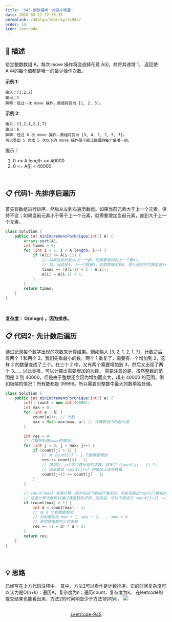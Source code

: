 ```yaml
---
title: '945-使数组唯一的最小增量'
date: 2020-03-22 22:30:35
permalink: /40algo/10array/lc945/
order: 14
icon: leetcode
---
```

## 💬 描述
给定整数数组 A，每次 move 操作将会选择任意 A[i]，并将其递增 1。
返回使 A 中的每个值都是唯一的最少操作次数。

**示例 1:**
```
输入：[1,2,2]
输出：1
解释：经过一次 move 操作，数组将变为 [1, 2, 3]。
```

**示例 2:**
```
输入：[3,2,1,2,1,7]
输出：6
解释：经过 6 次 move 操作，数组将变为 [3, 4, 1, 2, 5, 7]。
可以看出 5 次或 5 次以下的 move 操作是不能让数组的每个值唯一的。
```
提示：
1. 0 <= A.length <= 40000
2. 0 <= A[i] < 40000

<br/>

## 📋 代码1- 先排序后遍历
首先将数组进行排序，然后从左到右遍历数组。如果当前元素大于上一个元素，保持不变；如果当前元素小于等于上一个元素，就需要增加当前元素，直到大于上一个元素。
```java
class Solution {
    public int minIncrementForUnique(int[] A) {
		Arrays.sort(A);
		int times = 0;
		for (int i = 1; i < A.length; i++) {
			if (A[i] <= A[i-1]) {
				// 如果当前的数<=上一个数，则需要增加到上一个数+1。
				// 如，当前是3，上一个数是5，则需要增加到6。那么增加的次数就是5+1-3。
				times += (A[i-1] + 1 - A[i]);
				A[i] = A[i-1] + 1;
			}
		}
		return times;
	}
}
```
<br/>

**复杂度： O(nlogn)  。因为排序。**
<br/>

## 📋 代码2- 先计数后遍历
通过记录每个数字出现的次数来计算结果。例如输入 [3, 2, 1, 2, 1, 7]，计数之后有两个 1 和两个 2。我们先看最小的数，两个 1 重复了，需要有一个增加到 2，这样 2 的数量变成了三个。在三个 2 中，又有两个需要增加到 3，然后又出现了两个 3…… 以此类推，可以计算出需要增加的次数。
需要注意的是，虽然整数的范围是 0 到 40000，但是由于整数还会因为增加而变大，超出 40000 的范围。例如极端的情况：所有数都是 39999。所以需要对整数中最大的数单独处理。
```java
class Solution {
    public int minIncrementForUnique(int[] A) {
        int[] count = new int[40000];
        int max = 0;
        for (int a : A) {
            count[a]++; // 计数
            max = Math.max(max, a); // 计算数组中的最大值
        }
        
        int res = 0;
        // 只循环处理<max的情况。
        for (int j = 0; j < max; j++) {
            if (count[j] > 1) {
                // 有 count[j] - 1 个数需要增加
                res += count[j] - 1; 
                // 增加后，j+1这个数出现的次数，就多了（count[j] - 1）个。
                // 因此要给 count[j+1] 的值加上这些数量。
                count[j+1] += count[j] - 1;
            }
        }
        
        // count[max] 单独计算，因为对这个数进行增加后，可能会超出count[]数组的边界。
        // 这里计算次数可以通过等差数列求和，完成后，可以不再进行 count[j+1] += count[j] - 1。就不会发生越界。
        if (count[max] > 1) {
            int d = count[max] - 1; 
            // 有 d 个数需要增加
            // 分别增加为 max + 1, max + 2, ... max + d
            // 使用等差数列公式求和
            res += (1 + d) * d / 2;
        }
        return res;
    }
}
```
<br/>

## 💡 思路
已经写在上方代码注释中。
其中，方法2可以看作是计数排序。它的时间复杂度可以认为是O(n+k)：遍历A，复杂度为n；遍历count，复杂度为k。
在leetcode的提交结果也能看出来，方法2的时间明显少于方法1的时间。
![](https://iyes.life/post-images/1584890657602.PNG)

<br/>

<center><a href="https://leetcode-cn.com/problems/minimum-increment-to-make-array-unique/" class="LinkCard" target="_blank">LeetCode-945</a></center>
<br/>